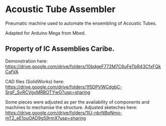 # Acoustic Tube Assembler

Pneumatic machine used to automate the ensembling of Acoustic Tubes.

Adapted for Arduino Mega from Mbed.

## Property of IC Assemblies Caribe.

Demonstration here:
https://drive.google.com/drive/folders/10bdgeF772M7C6uFeTbR43CfxFQkCafVA

CAD files (SolidWorks) here:
https://drive.google.com/drive/folders/1f5DPVWCdgbC-SrgF_SvRCVgvMRBOTYwG?usp=sharing

Some pieces were adjusted as per the availability of components and machines to
mechanise the structure. Adjusted sketeches here:
https://drive.google.com/drive/folders/1lU-nbrNBqNmo-mT2_eE1ouOAD9gS9rmX?usp=sharing